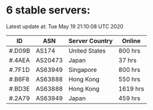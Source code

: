 # 6 stable servers:

Latest update at: Tue May 19 21:10:08 UTC 2020

| ID | ASN | Server Country | Online |
| -- | --- | -------------- | ------ |
| #.D09B | AS174 | United States | 800 hrs |
| #.4AEA | AS20473 | Japan | 37 hrs |
| #.7F1D | AS63949 | Singapore | 800 hrs |
| #.B6F8 | AS63888 | Hong Kong | 550 hrs |
| #.BD3E | AS63888 | Hong Kong | 1619 hrs |
| #.2A79 | AS63949 | Japan | 459 hrs |

